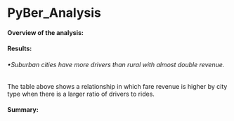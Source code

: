 # PyBer_Analysis

#### Overview of the analysis:
#### Results:

###### •Suburban cities have more drivers than rural with almost double revenue.
The table above shows a relationship in which fare revenue is higher by city type when there is a larger ratio of drivers to rides.

#### Summary:
